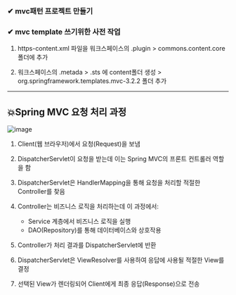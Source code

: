 ### ✔ mvc패턴 프로젝트 만들기
### ✔ mvc template 쓰기위한 사전 작업

1. https-content.xml 파일을 워크스페이스의 .plugin > commons.content.core 폴더에 추가

2. 워크스페이스의 .metada > .sts 에 content폴더 생성 > org.springframework.templates.mvc-3.2.2 폴더 추가
--------------------------------------

## 💥Spring MVC 요청 처리 과정

![image](https://github.com/user-attachments/assets/aeab9ddc-d6a6-4beb-83a3-3321f6b7c737)
   
1. Client(웹 브라우저)에서 요청(Request)을 보냄   
   
2. DispatcherServlet이 요청을 받는데 이는 Spring MVC의 프론트 컨트롤러 역할을 함   
   
3. DispatcherServlet은 HandlerMapping을 통해 요청을 처리할 적절한 Controller를 찾음   
   
4. Controller는 비즈니스 로직을 처리하는데 이 과정에서:
	- Service 계층에서 비즈니스 로직을 실행   
	- DAO(Repository)를 통해 데이터베이스와 상호작용   
   
5. Controller가 처리 결과를 DispatcherServlet에 반환   
   
6. DispatcherServlet은 ViewResolver를 사용하여 응답에 사용될 적절한 View를 결정   
   
7. 선택된 View가 렌더링되어 Client에게 최종 응답(Response)으로 전송    
